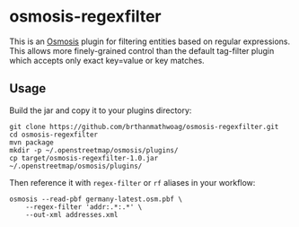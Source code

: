 # osmosis-regexfilter

This is an [Osmosis](http://wiki.openstreetmap.org/wiki/Osmosis) plugin for filtering entities based on regular expressions.
This allows more finely-grained control than the default tag-filter plugin which accepts only exact key=value or key matches.
 
## Usage

Build the jar and copy it to your plugins directory:

```
git clone https://github.com/brthanmathwoag/osmosis-regexfilter.git
cd osmosis-regexfilter
mvn package
mkdir -p ~/.openstreetmap/osmosis/plugins/
cp target/osmosis-regexfilter-1.0.jar ~/.openstreetmap/osmosis/plugins/
```

Then reference it with `regex-filter` or `rf` aliases in your workflow:

```
osmosis --read-pbf germany-latest.osm.pbf \
    --regex-filter 'addr:.*:.*' \
    --out-xml addresses.xml
```